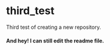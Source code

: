 # third_test
Third test of creating a new repository. 
#### And hey! I can still edit the readme file.
